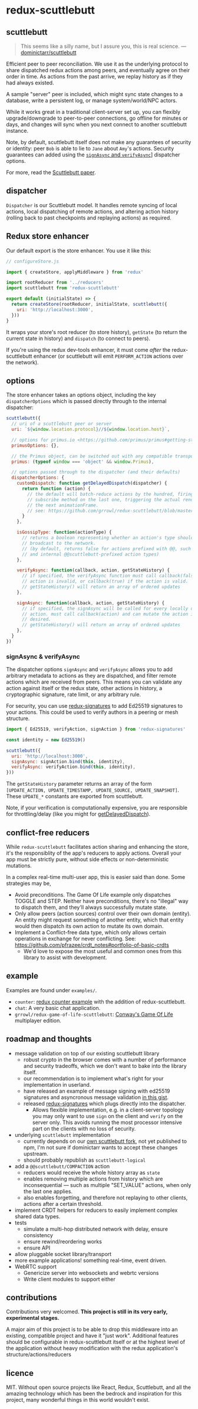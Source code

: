 
# redux-scuttlebutt

<!--
Self-replicating, self-ordering log of actions shared between all clients.
Using the power behind redux's hot reloading and time travel, your client
dispatches actions itself and so does every other client, they share the state,
and it all just works.
-->

## scuttlebutt

> This seems like a silly name, but I assure you, this is real science.
> — [dominictarr/scuttlebutt](https://github.com/dominictarr/scuttlebutt)

Efficient peer to peer reconciliation. We use it as the underlying
protocol to share dispatched redux actions among peers, and eventually agree on
their order in time. As actions from the past arrive, we replay history as if
they had always existed.

A sample "server" peer is included, which might sync state changes to a
database, write a persistent log, or manage system/world/NPC actors.

While it works great in a traditional client-server set up, you can flexibly
upgrade/downgrade to peer-to-peer connections, go offline for minutes or days,
and changes will sync when you next connect to another scuttlebutt instance.

Note, by default, scuttlebutt itself does not make any guarantees of security or
identity: peer `Bob` is able to lie to `Jane` about `Amy`'s actions. Security
guarantees can added using the
[`signAsync` and `verifyAsync`](#signasync--verifyasync)] dispatcher options.

For more, read the
[Scuttlebutt paper](http://www.cs.cornell.edu/home/rvr/papers/flowgossip.pdf).

## dispatcher

`Dispatcher` is our Scuttlebutt model. It handles remote syncing of local
actions, local dispatching of remote actions, and altering action history
(rolling back to past checkpoints and replaying actions) as required.

## Redux store enhancer

Our default export is the store enhancer. You use it like this:

```js
// configureStore.js

import { createStore, applyMiddleware } from 'redux'

import rootReducer from '../reducers'
import scuttlebutt from 'redux-scuttlebutt'

export default (initialState) => {
  return createStore(rootReducer, initialState, scuttlebutt({
    uri: 'http://localhost:3000',
  }))
}
```

It wraps your store's root reducer (to store history), `getState` (to return the
current state in history) and `dispatch` (to connect to peers).

If you're using the redux dev-tools enhancer, it must come *after* the redux-
scuttlebutt enhancer (or scuttlebutt will emit `PERFORM_ACTION` actions over the
network).

## options

The store enhancer takes an options object, including the key
`dispatcherOptions` which is passed directly through to the internal dispatcher:

```js
scuttlebutt({
  // uri of a scuttlebutt peer or server
  uri: `${window.location.protocol}//${window.location.host}`,

  // options for primus.io <https://github.com/primus/primus#getting-started>
  primusOptions: {},

  // the Primus object, can be switched out with any compatible transport.
  primus: (typeof window === 'object' && window.Primus),

  // options passed through to the dispatcher (and their defaults)
  dispatcherOptions: {
    customDispatch: function getDelayedDispatch(dispatcher) {
      return function (action) {
        // the default will batch-reduce actions by the hundred, firing redux's
        // subscribe method on the last one, triggering the actual rendering on
        // the next animationFrame.
        // see: https://github.com/grrowl/redux-scuttlebutt/blob/master/src/dispatcher.js#L22
      }
    },

    isGossipType: function(actionType) {
      // returns a boolean representing whether an action's type should be
      // broadcast to the network.
      // (by default, returns false for actions prefixed with @@, such as @@INIT
      // and internal @@scuttlebutt-prefixed action types)
    },

    verifyAsync: function(callback, action, getStateHistory) {
      // if specified, the verifyAsync function must call callback(false) if the
      // action is invalid, or callback(true) if the action is valid.
      // getStateHistory() will return an array of ordered updates
    },

    signAsync: function(callback, action, getStateHistory) {
      // if specified, the signAsync will be called for every locally dispatched
      // action. must call callback(action) and can mutate the action if
      // desired.
      // getStateHistory() will return an array of ordered updates
    },
  }
})
```

### signAsync & verifyAsync

The dispatcher options `signAsync` and `verifyAsync` allows you to add arbitrary
metadata to actions as they are dispatched, and filter remote actions which are
received from peers. This means you can validate any action against itself or
the redux state, other actions in history, a cryptographic signature, rate
limit, or any arbitrary rule.

For security, you can use
[redux-signatures](https://github.com/grrowl/redux-signatures) to add Ed25519
signatures to your actions. This could be used to
verify authors in a peering or mesh structure.

```js
import { Ed25519, verifyAction, signAction } from 'redux-signatures'

const identity = new Ed25519()

scuttlebutt({
  uri: 'http://localhost:3000',
  signAsync: signAction.bind(this, identity),
  verifyAsync: verifyAction.bind(this, identity),
}))
```

The `getStateHistory` parameter returns an array of the form
`[UPDATE_ACTION, UPDATE_TIMESTAMP, UPDATE_SOURCE, UPDATE_SNAPSHOT]`. These
`UPDATE_*` constants are exported from scuttlebutt.

Note, if your verification is computationally expensive, you are responsible for
throttling/delay (like you might for
[getDelayedDispatch](https://github.com/grrowl/redux-scuttlebutt/blob/4eb737a65e442f388cc1c69c917c8f7b1ee11271/src/dispatcher.js#L23)).

## conflict-free reducers

While `redux-scuttlebutt` facilitates action sharing and enhancing the store,
it's the responsiblity of the app's reducers to apply actions. Overall your app
must be strictly pure, without side effects or non-deterministic mutations.

In a complex real-time multi-user app, this is easier said than done. Some
strategies may be,

* Avoid preconditions. The Game Of Life example only dispatches TOGGLE and STEP.
  Neither have preconditions, there's no "illegal" way to dispatch them, and
  they'll always successfully mutate state.
* Only allow peers (action sources) control over their own domain (entity). An
  entity might request something of another entity, which that entity would then
  dispatch its own action to mutate its own domain.
* Implement a Conflict-free data type, which only allows certain operations in
  exchange for never conflicting.
  See: https://github.com/pfrazee/crdt_notes#portfolio-of-basic-crdts
  * We'd love to expose the most useful and common ones from this library to
    assist with development.

## example

Examples are found under `examples/`.

* `counter`:
  [redux counter example](https://github.com/reactjs/redux/tree/master/examples/counter)
  with the addition of redux-scuttlebutt.
* `chat`: A very basic chat application.
* `grrowl/redux-game-of-life-scuttlebutt`:
  [Conway's Game Of Life](https://github.com/grrowl/redux-game-of-life-scuttlebutt)
  multiplayer edition.

## roadmap and thoughts

* message validation on top of our existing scuttlebutt library
  * robust crypto in the browser comes with a number of performance and security
    tradeoffs, which we don't want to bake into the library itself.
  * our recommendation is to implement what's right for your implementation in
    userland.
  * have released an example of message signing with ed25519 signatures and
    asyncronous message validation
    [in this gist](https://gist.github.com/grrowl/ca94e47a6da2062e9bd6dad211588597).
  * released [redux-signatures](https://github.com/grrowl/redux-signatures)
    which plugs directly into the dispatcher.
    * Allows flexible implementation, e.g. in a client-server topology you may
      only want to use `sign` on the client and `verify` on the server only.
      This avoids running the most processor intensive part on the clients with
      no loss of security.
* underlying `scuttlebutt` implementation
  * currently depends on our
    [own scuttlebutt fork](https://github.com/grrowl/scuttlebutt#logical-timestamps),
    not yet published to npm, I'm not sure if dominictarr wants to accept these
    changes upstream.
  * should probably republish as `scuttlebutt-logical`
* add a `@@scuttlebutt/COMPACTION` action
  * reducers would receive the whole history array as `state`
  * enables removing multiple actions from history which are inconsequential —
    such as multiple "SET_VALUE" actions, when only the last one applies.
  * also enables forgetting, and therefore not replaying to other clients,
    actions after a certain threshold.
* implement CRDT helpers for reducers to easily implement complex shared data
  types.
* tests
  * simulate a multi-hop distributed network with delay, ensure consistency
  * ensure rewind/reordering works
  * ensure API
* allow pluggable socket library/transport
* more example applications! something real-time, event driven.
* WebRTC support
  * Genericize server into websockets and webrtc versions
  * Write client modules to support either

## contributions

Contributions very welcomed. **This project is still in its very early,
experimental stages.**

A major aim of this project is to be able to drop this middleware into an
existing, compatible project and have it "just work". Additional features should
be configurable in redux-scuttlebutt itself or at the highest level of the
application without heavy modification with the redux application's
structure/actions/reducers

## licence

MIT. Without open source projects like React, Redux, Scuttlebutt, and all the
amazing technology which has been the bedrock and inspiration for this project,
many wonderful things in this world wouldn't exist.
